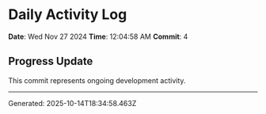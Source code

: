 # Daily Activity Log

**Date**: Wed Nov 27 2024
**Time**: 12:04:58 AM
**Commit**: 4

## Progress Update

This commit represents ongoing development activity.

---
Generated: 2025-10-14T18:34:58.463Z
